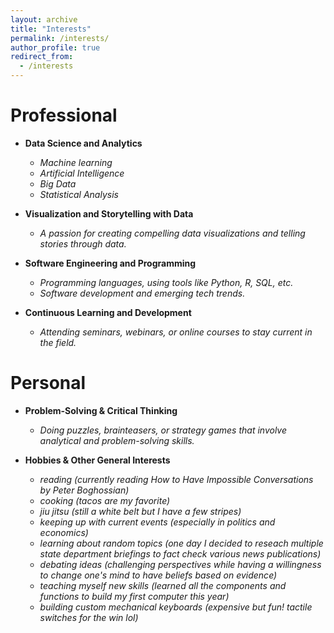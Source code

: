 ```yaml
---
layout: archive
title: "Interests"
permalink: /interests/
author_profile: true
redirect_from:
  - /interests
---
```


# Professional

- **Data Science and Analytics**
  - *Machine learning*
  - *Artificial Intelligence*
  - *Big Data*
  - *Statistical Analysis*
 
- **Visualization and Storytelling with Data**
  - *A passion for creating compelling data visualizations and telling stories through data.*

- **Software Engineering and Programming**
  - *Programming languages, using tools like Python, R, SQL, etc.*
  - *Software development and emerging tech trends.*

- **Continuous Learning and Development**
  - *Attending seminars, webinars, or online courses to stay current in the field.*
 
# Personal

- **Problem-Solving & Critical Thinking**
  - *Doing puzzles, brainteasers, or strategy games that involve analytical and problem-solving skills.*

- **Hobbies & Other General Interests**
  - *reading (currently reading How to Have Impossible Conversations by Peter Boghossian)*
  - *cooking (tacos are my favorite)*
  - *jiu jitsu (still a white belt but I have a few stripes)*
  - *keeping up with current events (especially in politics and economics)*
  - *learning about random topics (one day I decided to reseach multiple state department briefings to fact check various news publications)*
  - *debating ideas (challenging perspectives while having a willingness to change one's mind to have beliefs based on evidence)*
  - *teaching myself new skills (learned all the components and functions to build my first computer this year)*
  - *building custom mechanical keyboards (expensive but fun! tactile switches for the win lol)*

